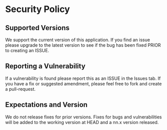 # Security Policy

## Supported Versions

We support the current version of this application. If you find an issue 
please upgrade to the latest version to see if the bug has been fixed 
PRIOR to creating an ISSUE.


## Reporting a Vulnerability

If a vulnerability is found please report this as an ISSUE in the 
Issues tab. If you have a fix or suggested amendment, please feel free 
to fork and create a pull-request.  


## Expectations and Version

We do not release fixes for prior versions. Fixes for bugs and 
vulnerabilities will be added to the working version at HEAD and a nn.x 
version released.  
